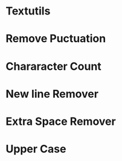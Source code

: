 # Textutils
# Remove Puctuation
# Chararacter Count
# New line Remover
# Extra Space Remover
# Upper Case
